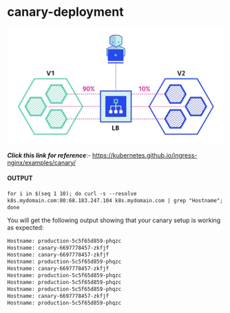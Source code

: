 # canary-deployment

![Screenshot](./snapshots/Canary.png)

***Click this link for reference***:- https://kubernetes.github.io/ingress-nginx/examples/canary/

#### OUTPUT

```
for i in $(seq 1 10); do curl -s --resolve k8s.mydomain.com:80:68.183.247.104 k8s.mydomain.com | grep "Hostname"; done
```


You will get the following output showing that your canary setup is working as expected:

```
Hostname: production-5c5f65d859-phqzc
Hostname: canary-6697778457-zkfjf
Hostname: canary-6697778457-zkfjf
Hostname: production-5c5f65d859-phqzc
Hostname: canary-6697778457-zkfjf
Hostname: production-5c5f65d859-phqzc
Hostname: production-5c5f65d859-phqzc
Hostname: production-5c5f65d859-phqzc
Hostname: canary-6697778457-zkfjf
Hostname: production-5c5f65d859-phqzc

```